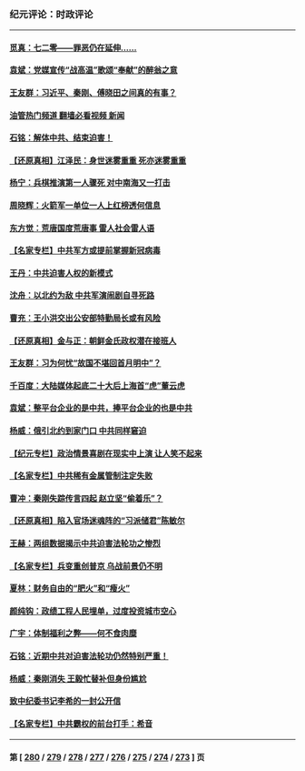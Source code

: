 ### 纪元评论：时政评论
---
#### [觅真：七二零——罪恶仍在延伸……](../../pages/nsc1025/n14036072.md?07180330) 
#### [袁斌：党媒宣传“战高温”歌颂“奉献”的醉翁之意](../../pages/nsc1025/n14035997.md?07180330) 
#### [王友群：习近平、秦刚、傅晓田之间真的有事？](../../pages/nsc1025/n14035084.md?07180330) 
#### [油管热门频道 翻墙必看视频 新闻](ok?07180330)
#### [石铭：解体中共、结束迫害！](../../pages/nsc1025/n14035620.md?07180330) 
#### [【还原真相】江泽民：身世迷雾重重 死亦迷雾重重](../../pages/nsc1025/n14035590.md?07180330) 
#### [杨宁：兵棋推演第一人骤死 对中南海又一打击](../../pages/nsc1025/n14035523.md?07180330) 
#### [周晓辉：火箭军一单位一人上红榜透何信息](../../pages/nsc1025/n14035347.md?07180330) 
#### [东方觉：荒唐国度荒唐事 雷人社会雷人语](../../pages/nsc1025/n14035286.md?07180330) 
#### [【名家专栏】中共军方或提前掌握新冠病毒](../../pages/nsc1025/n14034819.md?07180330) 
#### [王丹：中共迫害人权的新模式](../../pages/nsc1025/n14034969.md?07180330) 
#### [沈舟：以北约为敌 中共军演闹剧自寻死路](../../pages/nsc1025/n14034888.md?07180330) 
#### [曹充：王小洪交出公安部特勤局长或有风险](../../pages/nsc1025/n14034407.md?07180330) 
#### [【还原真相】金与正：朝鲜金氏政权潜在接班人](../../pages/nsc1025/n14033207.md?07180330) 
#### [王友群：习为何忧“故国不堪回首月明中”？](../../pages/nsc1025/n14034037.md?07180330) 
#### [千百度：大陆媒体起底二十大后上海首“虎”董云虎](../../pages/nsc1025/n14034029.md?07180330) 
#### [袁斌：整平台企业的是中共，捧平台企业的也是中共](../../pages/nsc1025/n14033873.md?07180330) 
#### [杨威：俄引北约到家门口 中共同样窘迫](../../pages/nsc1025/n14033930.md?07180330) 
#### [【纪元专栏】政治情景喜剧在现实中上演 让人笑不起来](../../pages/nsc1025/n14033912.md?07180330) 
#### [【名家专栏】中共稀有金属管制注定失败](../../pages/nsc1025/n14033664.md?07180330) 
#### [曹冲：秦刚失踪传言四起 赵立坚“偷着乐”？](../../pages/nsc1025/n14033393.md?07180330) 
#### [【还原真相】陷入官场迷魂阵的“习派储君”陈敏尔](../../pages/nsc1025/n14022981.md?07180330) 
#### [王赫：两组数据揭示中共迫害法轮功之惨烈](../../pages/nsc1025/n14033123.md?07180330) 
#### [【名家专栏】兵变重创普京 乌战前景仍不明](../../pages/nsc1025/n14032943.md?07180330) 
#### [夏林：财务自由的“肥火”和“瘦火”](../../pages/nsc1025/n14033072.md?07180330) 
#### [颜纯钩：政绩工程人民埋单，过度投资城市空心](../../pages/nsc1025/n14033007.md?07180330) 
#### [广宇：体制福利之弊——何不食肉糜](../../pages/nsc1025/n14032923.md?07180330) 
#### [石铭：近期中共对迫害法轮功仍然特别严重！](../../pages/nsc1025/n14032921.md?07180330) 
#### [杨威：秦刚消失 王毅忙替补但身份尴尬](../../pages/nsc1025/n14032576.md?07180330) 
#### [致中纪委书记李希的一封公开信](../../pages/nsc1025/n14032506.md?07180330) 
#### [【名家专栏】中共霸权的前台打手：希音](../../pages/nsc1025/n14031634.md?07180330) 

---
#### 第 [ [280](./280.md?07180330) / [279](./279.md?07180330) / [278](./278.md?07180330) / [277](./277.md?07180330) / [276](./276.md?07180330) / [275](./275.md?07180330) / [274](./274.md?07180330) / [273](./273.md?07180330) ] 页
